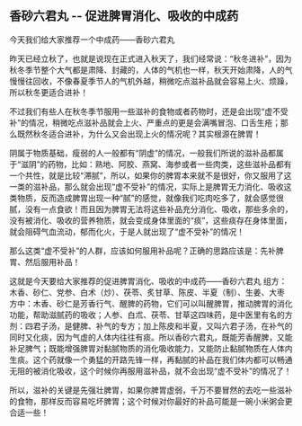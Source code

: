 ## 香砂六君丸 -- 促进脾胃消化、吸收的中成药

今天我们给大家推荐一个中成药——香砂六君丸

昨天已经立秋了，也就是说现在正式进入秋天了，我们经常说：“秋冬进补”，因为秋冬季节整个大气都是肃降、封藏的，人体的气机也一样，秋天开始肃降，人的气慢慢往回收，不像春夏季节人的气机外越，稍微吃点滋补品就会容易上火、烦躁，所以秋冬更适合进补！

不过我们有些人在秋冬季节服用一些滋补的食物或者药物时，还是会出现“虚不受补”的情况，稍微吃点滋补品就会上火、严重点的更是会满嘴冒泡、口舌生疮；那么既然秋冬适合进补，为什么又会出现上火的情况呢？其实根源在脾胃！

阴属于物质基础，瘦弱的人一般都有“阴虚”的情况，一般我们所说的滋补品都属于“滋阴”的药物，比如：熟地、阿胶、燕窝、海参或者一些肉类，这些滋补品都有一个共性，就是比较“滞腻”，所以，如果你的脾胃本来就不是很好，你又服用了这一类的滋补品，那么就会出现“虚不受补”的情况，实际上是脾胃无力消化、吸收这类物质，反而造成脾胃出现一种“腻”的感觉，就像我们吃肉吃多了，就会感觉很腻，没有一点食欲！而且因为脾胃无法将这些补品充分消化、吸收，那些多余的，没有被消化、吸收的营养物质，就会变成身体里面的“痰”，这些痰存在身体里面，就会阻碍气血流动，郁而化火，于是人就出现了“虚不受补”的情况！

那么这类“虚不受补”的人群，应该如何服用补品呢？正确的思路应该是：先补脾胃、然后服用补品！

这就是今天要给大家推荐的促进脾胃消化、吸收的中成药——香砂六君丸
组方：木香、砂仁、党参、白术（炒）、茯苓、炙甘草、陈皮、半夏（制）、生姜、大枣
方中：木香、砂仁是芳香行气、醒脾的药物，它们可以叫醒脾胃，推动脾胃的消化功能，帮助滋腻药的吸收；人参、白朮、茯苓、甘草这四味药，是中医里有名的方剂：四君子汤，是健脾、补气的专方；加上陈皮和半夏，又叫六君子汤，在补气的同时又化痰，因为气虚的人体内往往有痰。所以香砂六君丸，既能芳香醒脾，又能补足脾气；既能增强脾胃对黏腻物质的消化吸收能力，又能防止黏腻物质在人体内生痰。这个药就像一个勇猛的开路先锋一样，再黏腻的补品在我们体内都可以畅通无阻的被消化吸收，这个时候你再服用滋补品，就不会出现“虚不受补”的情况了！

所以，滋补的关键是先强壮脾胃，如果你脾胃虚弱，千万不要冒然的去吃一些滋补的食物，那样反而容易吃坏脾胃；这个时候对你最好的补品可能是一碗小米粥会更合适一些！
